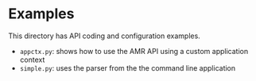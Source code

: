 # Examples

This directory has API coding and configuration examples.

* `appctx.py`: shows how to use the AMR API using a custom application context
* `simple.py`: uses the parser from the the command line application
